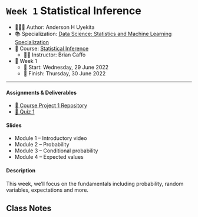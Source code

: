 `Week 1` Statistical Inference
================

-   👨🏻‍💻 Author: Anderson H Uyekita
-   📚 Specialization: <a
    href="https://www.coursera.org/specializations/data-science-statistics-machine-learning"
    target="_blank" rel="noopener">Data Science: Statistics and Machine
    Learning Specialization</a>
-   📖 Course:
    <a href="https://www.coursera.org/learn/statistical-inference"
    target="_blank" rel="noopener">Statistical Inference</a>
    -   🧑‍🏫 Instructor: Brian Caffo
-   📆 Week 1
    -   🚦 Start: Wednesday, 29 June 2022
    -   🏁 Finish: Thursday, 30 June 2022

------------------------------------------------------------------------

#### Assignments & Deliverables

-   [🚀 Course Project 1
    Repository](https://github.com/AndersonUyekita/statistical-inference_course-project-1)
-   [📝 Quiz 1](./quiz-1_statistical-inference.md)

#### Slides

-   Module 1 – Introductory video
-   Module 2 – Probability
-   Module 3 – Conditional probability
-   Module 4 – Expected values

#### Description

This week, we’ll focus on the fundamentals including probability, random
variables, expectations and more.

## Class Notes
